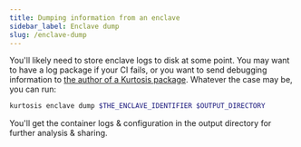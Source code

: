 ```yaml
---
title: Dumping information from an enclave
sidebar_label: Enclave dump
slug: /enclave-dump
---
```


You'll likely need to store enclave logs to disk at some point. You may want to have a log package if your CI fails, or you want to send debugging information to [the author of a Kurtosis package][packages-reference]. Whatever the case may be, you can run:

```bash
kurtosis enclave dump $THE_ENCLAVE_IDENTIFIER $OUTPUT_DIRECTORY
```

You'll get the container logs & configuration in the output directory for further analysis & sharing.

<!-------------------- ONLY LINKS BELOW THIS POINT ----------------------->
[packages-reference]: ../packages.md